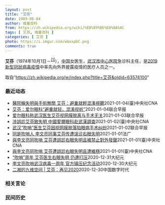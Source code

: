 ```yaml
---
layout: post
title: "艾芬"
date: 1989-06-04
author: 维基百科
from: https://zh.wikipedia.org/wiki/%E8%89%BE%E8%8A%AC
tags: [ 艾芬, 维基百科 ]
categories: [ 艾芬 ]
photo: https://i.imgur.com/wboxpbC.png
comments: true
---
```

<div class="mw-parser-output"><p><b>艾芬</b>（1974年10月1日－<sup id="cite_ref-1" class="reference"><a href="#cite_note-1">[1]</a></sup>），<a href="/wiki/%E4%B8%AD%E5%9B%BD" class="mw-redirect" title="中国">中国</a>女医生，<a href="/wiki/%E6%AD%A6%E6%B1%89%E5%B8%82%E4%B8%AD%E5%BF%83%E5%8C%BB%E9%99%A2" title="武汉市中心医院">武汉市中心医院</a>急诊科主任，是<a href="/wiki/2019%E6%96%B0%E5%9E%8B%E5%86%A0%E7%8B%80%E7%97%85%E6%AF%92%E7%96%AB%E6%83%85" class="mw-redirect" title="2019新型冠狀病毒疫情">2019新型冠狀病毒疫情</a>中率先向外界披露疫情的医疗人员之一。
</p>
</div><noscript><img src="//zh.wikipedia.org/wiki/Special:CentralAutoLogin/start?type=1x1" alt="" title="" width="1" height="1" style="border: none; position: absolute;"></noscript>
<div class="printfooter">取自“<a dir="ltr" href="https://zh.wikipedia.org/w/index.php?title=艾芬&amp;oldid=63574100">https://zh.wikipedia.org/w/index.php?title=艾芬&amp;oldid=63574100</a>”</div><div id="recent-news"><h3>最近动态</h3><ul><li><a href="https://nodebe4.github.io/waimei/2021-01-04/%E9%86%AB%E9%99%A2%E7%A8%B1%E5%A4%B1%E6%98%8E%E8%88%87%E6%89%8B%E8%A1%93%E7%84%A1%E9%97%9C-%E8%89%BE%E8%8A%AC-%E9%81%BF%E9%87%8D%E5%B0%B1%E8%BC%95%E6%B7%B7%E6%B7%86%E8%A6%96%E8%81%BD" title="醫院稱失明與手術無關 艾芬：避重就輕混淆視聽—— （中央社記者邱國強北京4日電）針對中國武漢中心醫院急診科主任艾芬遭誤診導致右眼失明，治療的愛爾眼科醫院今天聲稱，艾芬的失明與手術「無直接關聯」。...">醫院稱失明與手術無關 艾芬：避重就輕混淆視聽</a><time>2021-01-04</time><a class="tag">(臺)中央社CNA</a></li>
<li><a href="https://nodebe4.github.io/waimei/2021-01-04/%E8%89%BE%E8%8A%AC-%E7%88%B1%E5%B0%94%E7%9C%BC%E7%A7%91-%E9%81%BF%E9%87%8D%E5%B0%B1%E8%BD%BB-%E6%B7%B7%E6%B7%86%E8%A7%86%E5%90%AC" title="艾芬：爱尔眼科“避重就轻，混淆视听”—— 艾芬表示自己从未见过今天爱尔眼科公布的三张照片，对爱尔眼科的回应并不买账。（互联网） 爱尔眼科医院今天（1月4日）通过其官方微博发布关于武汉市中心医院急...">艾芬：爱尔眼科“避重就轻，混淆视听”</a><time>2021-01-04</time><a class="tag">联合早报</a></li>
<li><a href="https://nodebe4.github.io/waimei/2021-01-03/%E7%88%B1%E5%B0%94%E7%9C%BC%E7%A7%91%E7%A7%B0%E6%AD%A6%E6%B1%89%E5%8C%BB%E7%94%9F%E8%89%BE%E8%8A%AC%E8%A7%86%E7%BD%91%E8%86%9C%E8%84%B1%E7%A6%BB%E4%B8%8E%E6%89%8B%E6%9C%AF%E6%97%A0%E5%85%B3" title="爱尔眼科称武汉医生艾芬视网膜脱离与手术无关—— 武汉抗议医生艾芬上周发文透露自己在爱尔眼科接受白内障手术后，右眼近乎失明。（微博） 曾在冠病疫情暴发之初向同事发出预警的武汉市中心医院急诊科主任艾...">爱尔眼科称武汉医生艾芬视网膜脱离与手术无关</a><time>2021-01-03</time><a class="tag">联合早报</a></li>
<li><a href="https://nodebe4.github.io/waimei/2021-01-02/%E6%B6%89%E8%AA%A4%E8%A8%BA%E8%89%BE%E8%8A%AC%E8%87%B4%E5%A4%B1%E6%98%8E-%E4%B8%AD%E5%9C%8B%E6%84%9B%E7%88%BE%E7%9C%BC%E7%A7%91%E8%B5%B4%E6%AD%A6%E6%BC%A2%E8%AA%BF%E6%9F%A5" title="涉誤診艾芬致失明 中國愛爾眼科赴武漢調查—— （中央社台北2日電）被視為2019冠狀病毒疾病（COVID-19）疫情「吹哨人」之一的武漢醫師艾芬近期傳出遭武漢愛爾眼科醫院誤診，導致失明。中國愛爾...">涉誤診艾芬致失明 中國愛爾眼科赴武漢調查</a><time>2021-01-02</time><a class="tag">(臺)中央社CNA</a></li>
<li><a href="https://nodebe4.github.io/waimei/2021-01-02/%E6%AD%A6%E6%B1%89-%E5%90%B9%E5%93%A8-%E5%8C%BB%E7%94%9F%E8%89%BE%E8%8A%AC%E5%9B%A0%E8%A7%86%E7%BD%91%E8%86%9C%E8%84%B1%E8%90%BD%E9%99%B7%E7%9C%BC%E7%97%85%E6%89%8B%E6%9C%AF%E7%BA%A0%E7%BA%B7" title="武汉“吹哨”医生艾芬因视网膜脱落陷眼病手术纠纷—— 曾在冠病暴发之初“吹哨”的武汉市中心医院急诊科主任艾芬周三发文透露自己治疗眼病导致右眼近乎失明。为其手术的爱尔眼科医院回应称，对于艾芬眼病诊治...">武汉“吹哨”医生艾芬因视网膜脱落陷眼病手术纠纷</a><time>2021-01-02</time><a class="tag">联合早报</a></li>
<li><a href="https://nodebe4.github.io/waimei/2021-01-01/%E5%90%8C%E6%98%AF%E5%90%B9%E5%93%A8%E4%BA%BA-%E6%9D%8E%E6%96%87%E4%BA%AE%E5%90%8C%E4%BA%8B%E8%89%BE%E8%8A%AC%E4%BC%A0%E9%81%AD%E8%AF%AF%E8%AF%8A%E5%8F%B3%E7%9C%BC%E5%A4%B1%E6%98%8E" title="同是吹哨人 李文亮同事艾芬传遭误诊右眼失明—— 01/01/2021 - 23:23 武汉疫情爆发一周年之际，传出当年与李文亮医生揭发疫情真相的“吹哨人”之一，至今仍遭维稳的武汉中心医院急症室主...">同是吹哨人 李文亮同事艾芬传遭误诊右眼失明</a><time>2021-01-01</time><a class="tag">法广</a></li>
<li><a href="https://nodebe4.github.io/waimei/2021-01-01/%E8%88%87%E6%9D%8E%E6%96%87%E4%BA%AE%E5%90%8C%E5%90%B9%E5%93%A8-%E8%89%BE%E8%8A%AC%E9%81%AD%E8%AA%A4%E8%A8%BA%E5%8F%B3%E7%9C%BC%E5%A4%B1%E6%98%8E%E4%B8%94%E8%A2%AB%E7%A6%81%E6%AD%A2%E5%B0%8D%E5%A4%96%E7%99%BC%E8%81%B2" title="與李文亮同吹哨 艾芬遭誤診右眼失明且被禁止對外發聲—— 中國揭露武漢肺炎疫情的兩位「吹哨人」醫師，李文亮逝世近1年，另一位是先前因誤診導致右眼失明的醫師艾芬（圖）。（圖取自急診向日葵艾芬微博網頁...">與李文亮同吹哨 艾芬遭誤診右眼失明且被禁止對外發聲</a><time>2021-01-01</time><a class="tag">(臺)中央社CNA</a></li>
<li><a href="https://nodebe4.github.io/waimei/2021-01-01/%E8%88%87%E6%9D%8E%E6%96%87%E4%BA%AE%E5%90%8C%E5%90%B9%E5%93%A8-%E8%89%BE%E8%8A%AC%E9%81%AD%E8%AA%A4%E8%A8%BA%E5%8F%B3%E7%9C%BC%E5%A4%B1%E6%98%8E%E4%B8%94%E9%81%AD%E7%B6%AD%E7%A9%A9" title="與李文亮同吹哨 艾芬遭誤診右眼失明且遭維穩—— （中央社記者邱國強北京1日電）中國揭露武漢肺炎疫情的兩位「吹哨人」醫師中，李文亮逝世近1年，中國民間試圖舉行紀念活動卻遭官方施壓，對象還包括另一位...">與李文亮同吹哨 艾芬遭誤診右眼失明且遭維穩</a><time>2021-01-01</time><a class="tag">(臺)中央社CNA</a></li>
<li><a href="https://nodebe4.github.io/waimei/2020-12-31/%E5%90%B9%E5%93%A8-%E5%91%A8%E5%B9%B4-%E8%89%BE%E8%8A%AC%E5%8C%BB%E7%94%9F%E5%8F%B3%E7%9C%BC%E5%A4%B1%E6%98%8E-%E4%BB%8D%E9%81%AD%E6%89%93%E5%8E%8B" title="“吹哨”周年 艾芬医生右眼失明 仍遭打压—— 【大纪元2020年12月31日讯】（大纪元记者梁义综合报导）中共病毒疫情曝光一周年之际，最先揭露疫情的两名吹哨人：李文亮医生已去世，而曾直言“早知道...">“吹哨”周年 艾芬医生右眼失明 仍遭打压</a><time>2020-12-31</time><a class="tag">大纪元</a></li>
<li><a href="https://nodebe4.github.io/waimei/2020-12-30/%E6%9D%8E%E6%96%87%E4%BA%AE%E5%90%B9%E5%93%A8%E6%AD%A6%E6%B1%89%E7%97%85%E6%AF%92%E4%B8%80%E5%91%A8%E5%B9%B4-%E5%AE%98%E6%96%B9%E9%95%87%E5%8E%8B%E7%BA%AA%E5%BF%B5%E6%B4%BB%E5%8A%A8" title="李文亮吹哨武汉病毒一周年 官方镇压纪念活动—— 【大纪元2020年12月31日讯】爆发新冠疫情一周年，最先揭露疫情的两名吹哨人中，李文亮医生已身故，而艾芬医生亦因眼疾致右眼失明。有民间人士在网上...">李文亮吹哨武汉病毒一周年 官方镇压纪念活动</a><time>2020-12-30</time><a class="tag">大纪元</a></li>
<li><a href="https://nodebe4.github.io/waimei/2020-12-30/%E4%BA%8C%E6%B9%98%E7%9A%84%E4%B9%9D%E7%BB%B4%E7%A9%BA%E9%97%B4-%E8%89%BE%E8%8A%AC-%E5%86%8D%E8%A7%812020" title="二湘的九维空间 | 艾芬：再见2020—— 艾芬医生 如果时光可以倒流的话，我祈求定格到2019.12.30的下午16:07分，我想，我应该可以做得更好。 再见2020 作者：艾芬 近日不少朋友...">二湘的九维空间 | 艾芬：再见2020</a><time>2020-12-30</time><a class="tag">中国数字时代</a></li>
</ul></div><div id="open-opinion"><h3>相关言论</h3><ul></ul></div><div id="mjls-record"><h3>民间历史</h3><ul></ul></div>